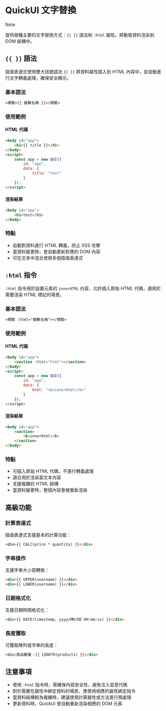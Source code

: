# QuickUI 文字替換

> [!NOTE]
> 提供兩種主要的文字替換方式：`{{ }}` 語法和 `:html` 屬性。將動態資料渲染到 DOM 結構中。

## `{{ }}` 語法

插值表達式使用雙大括號語法 `{{ }}` 將資料屬性插入到 HTML 內容中，並自動進行文字轉義處理，確保安全顯示。

### 基本語法

```html
<標籤>{{ 變數名稱 }}</標籤>
```

### 使用範例

#### HTML 代碼

```html
<body id="app">
    <h1>{{ title }}</h1>
</body>
<script>
    const app = new QUI({
        id: "app",
        data: {
            title: "test"
        }
    });
</script>
```

#### 渲染結果

```html
<body id="app">
    <h1>test</h1>
</body>
```

### 特點

- 自動對資料進行 HTML 轉義，防止 XSS 攻擊
- 當資料變更時，會自動更新對應的 DOM 內容
- 可在文本中混合使用多個插值表達式

## `:html` 指令

`:html` 指令用於設置元素的 `innerHTML` 內容，允許插入原始 HTML 代碼，適用於需要渲染 HTML 標記的場景。

### 基本語法

```html
<標籤 :html="變數名稱"></標籤>
```

### 使用範例

#### HTML 代碼

```html
<body id="app">
    <section :html="html"></section>
</body>
<script>
    const app = new QUI({
        id: "app",
        data: {
            html: "<b>innerHtml</b>"
        }
    });
</script>
```

#### 渲染結果

```html
<body id="app">
    <section>
        <b>innerHtml</b>
    </section>
</body>
```

### 特點

- 可插入原始 HTML 代碼，不進行轉義處理
- 適合用於渲染富文本內容
- 支援複雜的 HTML 結構
- 當資料變更時，整個內容會被重新渲染

## 高級功能

### 計算表達式

插值表達式支援基本的計算功能：

```html
<div>{{ CALC(price * quantity) }}</div>
```

### 字串操作

支援字串大小寫轉換：

```html
<div>{{ UPPER(username) }}</div>
<div>{{ LOWER(username) }}</div>
```

### 日期格式化

支援日期時間格式化：

```html
<div>{{ DATE(timestamp, yyyy/MM/DD HH:mm:ss) }}</div>
```

### 長度獲取

可獲取陣列或字串的長度：

```html
<div>商品數量：{{ LENGTH(products) }}</div>
```

## 注意事項

- 使用 `:html` 指令時，需確保內容安全性，避免注入惡意代碼
- 對於需要在屬性中綁定資料的場景，應使用相應的屬性綁定指令
- 當資料結構較為複雜時，建議使用計算屬性或方法進行預處理
- 更新資料時，QuickUI 會自動重新渲染相應的 DOM 元素